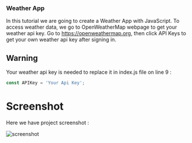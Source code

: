 ### Weather App
In this tutorial we are going to create a Weather App with JavaScript. To access weather data, we go to OpenWeatherMap webpage to get your weather api key.
Go to https://openweathermap.org, then click API Keys to get your own weather api key after signing in.

## Warning
Your weather api key is needed to replace it in index.js file on line 9 :

```javascript
const APIKey = 'Your Api Key';
```

# Screenshot
Here we have project screenshot :

![screenshot](seather_app_screenshot.jpg)
